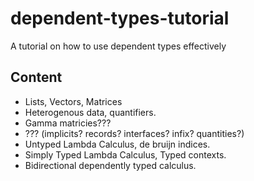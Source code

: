 # dependent-types-tutorial

A tutorial on how to use dependent types effectively

## Content

- Lists, Vectors, Matrices
- Heterogenous data, quantifiers.
- Gamma matricies???
- ??? (implicits? records? interfaces? infix? quantities?)
- Untyped Lambda Calculus, de bruijn indices.
- Simply Typed Lambda Calculus, Typed contexts.
- Bidirectional dependently typed calculus.
